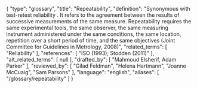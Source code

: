 {
    "type": "glossary",
    "title": "Repeatability",
    "definition": "Synonymous with test-retest  reliability . It refers to the agreement between the results of successive measurements of the same measure. Repeatability requires the same experimental tools, the same observer, the same measuring instrument administered under the same conditions, the same location, repetition over a short period of time, and the same objectives (Joint Committee for Guidelines in Metrology, 2008)",
    "related_terms": [
        "Reliability"
    ],
    "references": [
        "ISO (1993); Stodden (2011)"
    ],
    "alt_related_terms": [
        null
    ],
    "drafted_by": [
        "Mahmoud Elsherif, Adam Parker"
    ],
    "reviewed_by": [
        "Gilad Feldman",
        "Helena Hartmann",
        "Joanne McCuaig",
        "Sam Parsons"
    ],
    "language": "english",
    "aliases": [
        "/glossary/repeatability"
    ]
}
